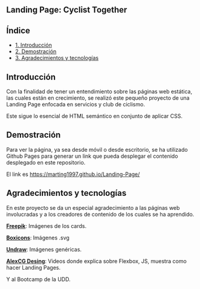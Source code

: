 ## Landing Page: Cyclist Together
## Índice

* [1. Introducción](#Introducción)
* [2. Demostración](#Demostración)
* [3. Agradecimientos y tecnologías](#Agradecimientos-y-tecnologías)


## Introducción
Con la finalidad de tener un entendimiento sobre las páginas web estática, las cuales están en crecimiento, se realizó este pequeño proyecto de una Landing Page enfocada en servicios y club de ciclismo.

Este sigue lo esencial de HTML semántico en conjunto de aplicar CSS.
## Demostración

Para ver la página, ya sea desde móvil o desde escritorio, se ha utilizado Github Pages para generar un link que pueda desplegar el contenido desplegado en este repositorio.

El link es https://marting1997.github.io/Landing-Page/


## Agradecimientos y tecnologías

En este proyecto se da un especial agradecimiento a las páginas web involucradas y a los creadores de contenido de los cuales se ha aprendido.

**[Freepik](https://www.freepik.es/)**: Imágenes de los cards.

**[Boxicons](https://boxicons.com/)**: Imágenes .svg

**[Undraw](https://undraw.co/)**: Imágenes genéricas.

**[AlexCG Desing](https://www.youtube.com/channel/UCm0q786c9bW9FiQvesV126A)**: Videos donde explica sobre Flexbox, JS, muestra como hacer Landing Pages.

Y al Bootcamp de la UDD.
